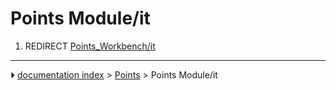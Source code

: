 # Points Module/it
1.  REDIRECT [Points_Workbench/it](Points_Workbench/it.md)



---
⏵ [documentation index](../README.md) > [Points](Points_Workbench.md) > Points Module/it
